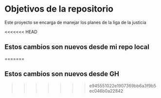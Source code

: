 # Objetivos de la repositorio

Este proyecto se encarga de manejar los planes de la liga de la justicia

<<<<<<< HEAD
## Estos cambios son nuevos desde mi repo local
=======
## Estos cambios son nuevos desde GH
>>>>>>> e945551022e1907369bb6a3f9b5ec046b0a22842

